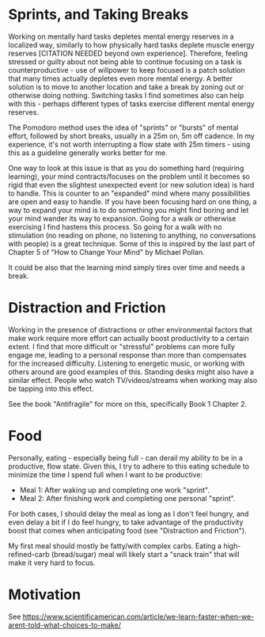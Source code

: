 # Sprints, and Taking Breaks

Working on mentally hard tasks depletes mental energy reserves in a localized
way, similarly to how physically hard tasks deplete muscle energy reserves
[CITATION NEEDED beyond own experience].  Therefore, feeling stressed or guilty
about not being able to continue focusing on a task is counterproductive - use
of willpower to keep focused is a patch solution that many times actually
depletes even more mental energy.  A better solution is to move to another
location and take a break by zoning out or otherwise doing nothing.  Switching
tasks I find sometimes also can help with this - perhaps different types of
tasks exercise different mental energy reserves.  

The Pomodoro method uses the idea of "sprints" or "bursts" of mental effort,
followed by short breaks, usually in a 25m on, 5m off cadence.  In my
experience, it's not worth interrupting a flow state with 25m timers - using
this as a guideline generally works better for me.

One way to look at this issue is that as you do something hard (requiring
learning), your mind contracts/focuses on the problem until it becomes so rigid
that even the slightest unexpected event (or new solution idea) is hard to
handle.  This is counter to an "expanded" mind where many possibilities are
open and easy to handle.  If you have been focusing hard on one thing, a way to
expand your mind is to do something you might find boring and let your mind
wander its way to expansion.  Going for a walk or otherwise exercising I find
hastens this process.  So going for a walk with no stimulation (no reading on
phone, no listening to anything, no conversations with people) is a great
technique.  Some of this is inspired by the last part of Chapter 5 of "How to
Change Your Mind" by Michael Pollan.

It could be also that the learning mind simply tires over time and needs a
break.


# Distraction and Friction

Working in the presence of distractions or other environmental factors that
make work require more effort can actually boost productivity to a certain
extent.  I find that more difficult or "stressful" problems can more fully
engage me, leading to a personal response than more than compensates for the
increased difficulty.  Listening to energetic music, or working with others
around are good examples of this.  Standing desks might also have a similar
effect.  People who watch TV/videos/streams when working may also be tapping
into this effect.

See the book "Antifragile" for more on this, specifically Book 1 Chapter 2.


# Food

Personally, eating - especially being full - can derail my ability to be in a
productive, flow state.  Given this, I try to adhere to this eating schedule to
minimize the time I spend full when I want to be productive:

 - Meal 1: After waking up and completing one work "sprint".
 - Meal 2: After finishing work and completing one personal "sprint".

For both cases, I should delay the meal as long as I don't feel hungry, and
even delay a bit if I do feel hungry, to take advantage of the productivity
boost that comes when anticipating food (see "Distraction and Friction").

My first meal should mostly be fatty/with complex carbs.  Eating a
high-refined-carb (bread/sugar) meal will likely start a "snack train" that
will make it very hard to focus.

# Motivation

See https://www.scientificamerican.com/article/we-learn-faster-when-we-arent-told-what-choices-to-make/
